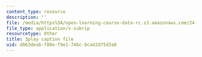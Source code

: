 ```yaml
---
content_type: resource
description: ''
file: /media/https%3A/open-learning-course-data-rc.s3.amazonaws.com/24-908-creole-language-and-caribbean-identities-spring-2017/d063deabf80ef9e174bc8ca42d75d3a0_xCpg54xUzLE.srt
file_type: application/x-subrip
resourcetype: Other
title: 3play caption file
uid: d063deab-f80e-f9e1-74bc-8ca42d75d3a0
---
```

